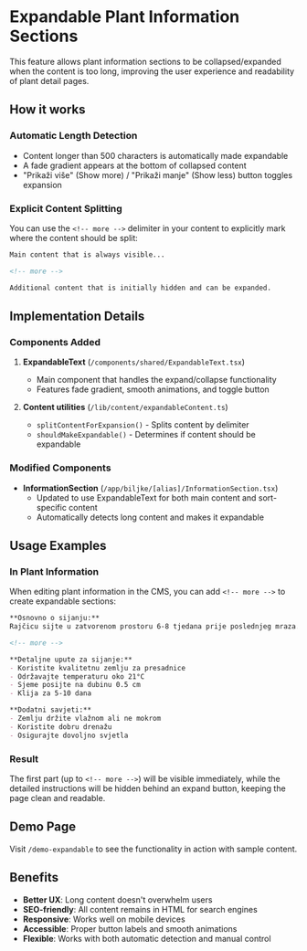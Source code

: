 # Expandable Plant Information Sections

This feature allows plant information sections to be collapsed/expanded when the content is too long, improving the user experience and readability of plant detail pages.

## How it works

### Automatic Length Detection
- Content longer than 500 characters is automatically made expandable
- A fade gradient appears at the bottom of collapsed content
- "Prikaži više" (Show more) / "Prikaži manje" (Show less) button toggles expansion

### Explicit Content Splitting
You can use the `<!-- more -->` delimiter in your content to explicitly mark where the content should be split:

```markdown
Main content that is always visible...

<!-- more -->

Additional content that is initially hidden and can be expanded.
```

## Implementation Details

### Components Added
1. **ExpandableText** (`/components/shared/ExpandableText.tsx`)
   - Main component that handles the expand/collapse functionality
   - Features fade gradient, smooth animations, and toggle button

2. **Content utilities** (`/lib/content/expandableContent.ts`)
   - `splitContentForExpansion()` - Splits content by delimiter
   - `shouldMakeExpandable()` - Determines if content should be expandable

### Modified Components
- **InformationSection** (`/app/biljke/[alias]/InformationSection.tsx`)
  - Updated to use ExpandableText for both main content and sort-specific content
  - Automatically detects long content and makes it expandable

## Usage Examples

### In Plant Information
When editing plant information in the CMS, you can add `<!-- more -->` to create expandable sections:

```markdown
**Osnovno o sijanju:**
Rajčicu sijte u zatvorenom prostoru 6-8 tjedana prije poslednjeg mraza.

<!-- more -->

**Detaljne upute za sijanje:**
- Koristite kvalitetnu zemlju za presadnice
- Održavajte temperaturu oko 21°C
- Sjeme posijte na dubinu 0.5 cm
- Klija za 5-10 dana

**Dodatni savjeti:**
- Zemlju držite vlažnom ali ne mokrom
- Koristite dobru drenažu
- Osigurajte dovoljno svjetla
```

### Result
The first part (up to `<!-- more -->`) will be visible immediately, while the detailed instructions will be hidden behind an expand button, keeping the page clean and readable.

## Demo Page
Visit `/demo-expandable` to see the functionality in action with sample content.

## Benefits
- **Better UX**: Long content doesn't overwhelm users
- **SEO-friendly**: All content remains in HTML for search engines
- **Responsive**: Works well on mobile devices
- **Accessible**: Proper button labels and smooth animations
- **Flexible**: Works with both automatic detection and manual control